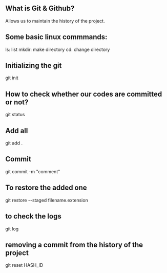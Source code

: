 ## What is Git & Github?
Allows us to maintain the history of the project. 

## Some basic linux commmands:
ls: list
mkdir: make directory
cd: change directory

## Initializing the git
git init

## How to check whether our codes are committed or not?
git status

## Add all
git add .

## Commit
git commit -m "comment"

## To restore the added one
git restore --staged filename.extension

## to check the logs
git log

## removing a commit from the history of the project
git reset HASH_ID 